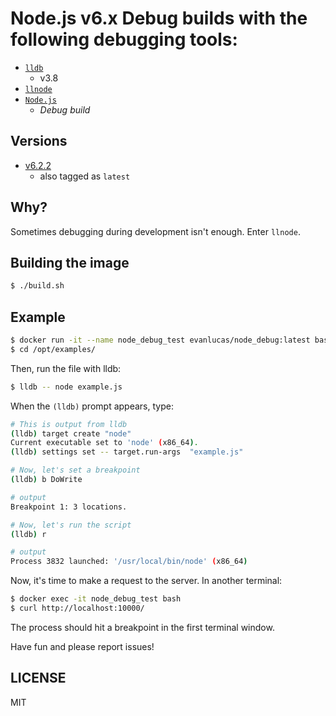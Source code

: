 # Node.js v6.x Debug builds with the following debugging tools:

* [`lldb`][]
  - v3.8
* [`llnode`][]
* [`Node.js`][]
  - *Debug build*

## Versions

* [v6.2.2](https://github.com/nodejs/node/blob/master/doc/changelogs/CHANGELOG_V6.md#6.2.2)
  - also tagged as `latest`

## Why?

Sometimes debugging during development isn't enough. Enter `llnode`.

## Building the image

```bash
$ ./build.sh
```

## Example

```bash
$ docker run -it --name node_debug_test evanlucas/node_debug:latest bash
$ cd /opt/examples/
```

Then, run the file with lldb:

```bash
$ lldb -- node example.js
```

When the `(lldb)` prompt appears, type:

```bash
# This is output from lldb
(lldb) target create "node"
Current executable set to 'node' (x86_64).
(lldb) settings set -- target.run-args  "example.js"

# Now, let's set a breakpoint
(lldb) b DoWrite

# output
Breakpoint 1: 3 locations.

# Now, let's run the script
(lldb) r

# output
Process 3832 launched: '/usr/local/bin/node' (x86_64)
```

Now, it's time to make a request to the server. In another terminal:

```bash
$ docker exec -it node_debug_test bash
$ curl http://localhost:10000/
```

The process should hit a breakpoint in the first terminal window.

Have fun and please report issues!

## LICENSE

MIT

[`lldb`]: https://github.com/llvm-mirror/lldb
[`llnode`]: https://github.com/indutny/llnode
[`Node.js`]: https://github.com/nodejs/node
